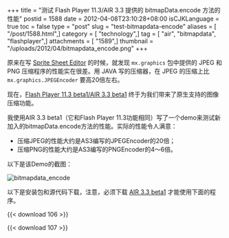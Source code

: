 +++
title = "测试 Flash Player 11.3/AIR 3.3 提供的 bitmapData.encode 方法的性能"
postid = 1588
date = 2012-04-08T23:10:28+08:00
isCJKLanguage = true
toc = false
type = "post"
slug = "test-bitmapdata-encode"
aliases = [ "/post/1588.html",]
category = [ "technology",]
tag = [ "air", "bitmapdata", "flashplayer",]
attachments = [ "1589",]
thumbnail = "/uploads/2012/04/bitmapdata_encode.png"
+++


原来在写 [Sprite Sheet Editor](https://blog.zengrong.net/spritesheeteditor/) 的时候，就发现 `mx.graphics` 包中提供的 JPEG 和 PNG 压缩程序的性能实在很差。用 JAVA 写的压缩器，在 JPEG 的压缩上比 `mx.graphics.JPEGEncoder` 要高20倍左右。

现在，[Flash Player 11.3 beta1/AIR 3.3 beta1](http://labs.adobe.com/technologies/flashplatformruntimes/) 终于为我们带来了原生支持的图像压缩功能。<!--more-->

我使用AIR 3.3 beta1（它和Flash Player 11.3功能相同）写了一个demo来测试新加入的bitmapData.encode方法的性能。实际的性能令人满意：

-   压缩JPEG的性能大约是AS3编写的JPEGEncoder的20倍；
-   压缩PNG的性能大约是AS3编写的PNGEncoder的4～6倍。

以下是该Demo的截图：

![](/uploads/2012/04/bitmapdata_encode.png "bitmapdata_encode")

以下是安装包和源代码下载，注意，必须下载 [AIR 3.3 beta1](http://labs.adobe.com/downloads/air3-3.html) 才能使用下面的程序。

{{< download 106 >}}

{{< download 107 >}}

